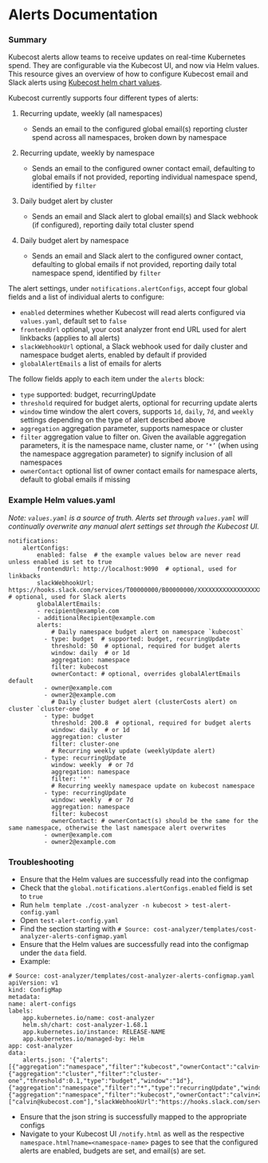 ﻿# Alerts Documentation

### Summary

Kubecost alerts allow teams to receive updates on real-time Kubernetes spend. They are configurable via the Kubecost UI, and now via Helm values. This resource gives an overview of how to configure Kubecost email and Slack alerts using [Kubecost helm chart values](https://github.com/kubecost/cost-analyzer-helm-chart/blob/master/cost-analyzer/values.yaml).
  

Kubecost currently supports four different types of alerts:

 1. Recurring update, weekly (all namespaces)
	 - Sends an email to the configured global email(s) reporting cluster spend across all namespaces, broken down by namespace

 2. Recurring update, weekly by namespace
	 - Sends an email to the configured owner contact email, defaulting to global emails if not provided, reporting individual namespace spend, identified by `filter`

 3. Daily budget alert by cluster

	 - Sends an email and Slack alert to global email(s) and Slack webhook (if configured), reporting daily total cluster spend

 4. Daily budget alert by namespace

	 - Sends an email and Slack alert to the configured owner contact, defaulting to global emails if not provided, reporting daily total namespace spend, identified by `filter`
  
The alert settings, under `notifications.alertConfigs`, accept four global fields and a list of individual alerts to configure:

* `enabled` determines whether Kubecost will read alerts configured via `values.yaml`, default set to `false`     
* `frontendUrl` optional, your cost analyzer front end URL used for alert linkbacks (applies to all alerts)
* `slackWebhookUrl` optional, a Slack webhook used for daily cluster and namespace budget alerts, enabled by default if provided
* `globalAlertEmails` a list of emails for alerts
    
The follow fields apply to each item under the `alerts` block:

* `type` supported: budget, recurringUpdate	    
* `threshold` required for budget alerts, optional for recurring update alerts	    
* `window` time window the alert covers, supports `1d`, `daily`, `7d`, and `weekly` settings depending on the type of alert described above
* `aggregation` aggregation parameter, supports namespace or cluster	    
* `filter` aggregation value to filter on. Given the available aggregation parameters, it is the namespace name, cluster name, or `’*’` (when using the namespace aggregation parameter) to signify inclusion of all namespaces	    
* `ownerContact` optional list of owner contact emails for namespace alerts, default to global emails if missing

### Example Helm values.yaml

*Note: `values.yaml` is a source of truth. Alerts set through `values.yaml` will continually overwrite any manual alert settings set through the Kubecost UI.*

```
notifications:
	alertConfigs:
		enabled: false  # the example values below are never read unless enabled is set to true
		frontendUrl: http://localhost:9090  # optional, used for linkbacks
		slackWebhookUrl: https://hooks.slack.com/services/T00000000/B00000000/XXXXXXXXXXXXXXXXXXXXXXXX  # optional, used for Slack alerts
		globalAlertEmails:
		- recipient@example.com
		- additionalRecipient@example.com
		alerts:
			# Daily namespace budget alert on namespace `kubecost`
		  - type: budget  # supported: budget, recurringUpdate
			threshold: 50  # optional, required for budget alerts
			window: daily  # or 1d
			aggregation: namespace
			filter: kubecost
			ownerContact: # optional, overrides globalAlertEmails default
		  - owner@example.com
		  - owner2@example.com
			# Daily cluster budget alert (clusterCosts alert) on cluster `cluster-one`
		  - type: budget
			threshold: 200.8  # optional, required for budget alerts
			window: daily  # or 1d
			aggregation: cluster
			filter: cluster-one
			# Recurring weekly update (weeklyUpdate alert)
		  - type: recurringUpdate
			window: weekly  # or 7d
			aggregation: namespace
			filter: '*'
			# Recurring weekly namespace update on kubecost namespace
		  - type: recurringUpdate
			window: weekly  # or 7d
			aggregation: namespace
			filter: kubecost
			ownerContact: # ownerContact(s) should be the same for the same namespace, otherwise the last namespace alert overwrites
		  - owner@example.com
		  - owner2@example.com
```

### Troubleshooting

-   Ensure that the Helm values are successfully read into the configmap
-   Check that the `global.notifications.alertConfigs.enabled` field is set to `true`
-   Run `helm template ./cost-analyzer -n kubecost > test-alert-config.yaml`
-   Open `test-alert-config.yaml`
-   Find the section starting with `# Source: cost-analyzer/templates/cost-analyzer-alerts-configmap.yaml`
-   Ensure that the Helm values are successfully read into the configmap under the `data` field.
-   Example:
```
# Source: cost-analyzer/templates/cost-analyzer-alerts-configmap.yaml
apiVersion: v1
kind: ConfigMap
metadata:
name: alert-configs
labels:
	app.kubernetes.io/name: cost-analyzer
	helm.sh/chart: cost-analyzer-1.68.1
	app.kubernetes.io/instance: RELEASE-NAME
	app.kubernetes.io/managed-by: Helm
app: cost-analyzer
data:
	alerts.json: '{"alerts":[{"aggregation":"namespace","filter":"kubecost","ownerContact":"calvin+2@kubecost.com","threshold":0.1,"type":"budget","window":"1d"},{"aggregation":"cluster","filter":"cluster-one","threshold":0.1,"type":"budget","window":"1d"},{"aggregation":"namespace","filter":"*","type":"recurringUpdate","window":"7d"},{"aggregation":"namespace","filter":"kubecost","ownerContact":"calvin+2@kubecost.com","type":"recurringUpdate","window":"7d"}],"enabled":true,"frontendUrl":"http://35.239.230.16:9090","globalAlertEmails":["calvin@kubecost.com"],"slackWebhookUrl":"https://hooks.slack.com/services/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"}'
```

-   Ensure that the json string is successfully mapped to the appropriate configs
-   Navigate to your Kubecost UI `/notify.html` as well as the respective `namespace.html?name=<namespace-name>` pages to see that the configured alerts are enabled, budgets are set, and email(s) are set.
